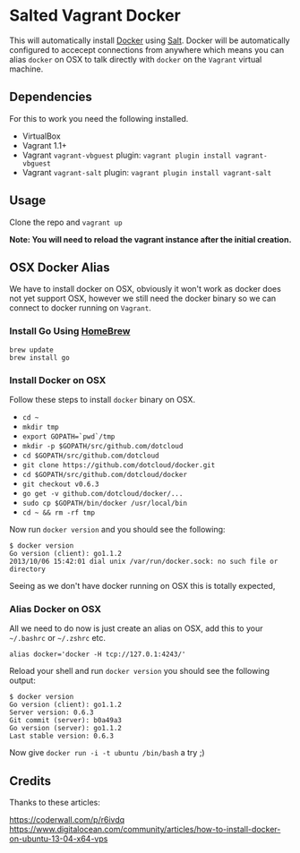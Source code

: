 # Salted Vagrant Docker

This will automatically install [Docker](http://docker.io) using [Salt](http://saltstack.com/).
Docker will be automatically configured to accecept connections from anywhere which means
you can alias ``docker`` on OSX to talk directly with ``docker`` on the ``Vagrant`` virtual machine.

## Dependencies

For this to work you need the following installed.

* VirtualBox
* Vagrant 1.1+
* Vagrant ``vagrant-vbguest`` plugin: ``vagrant plugin install vagrant-vbguest``
* Vagrant ``vagrant-salt`` plugin: ``vagrant plugin install vagrant-salt``

## Usage

Clone the repo and ``vagrant up``

**Note: You will need to reload the vagrant instance after the initial creation.**

## OSX Docker Alias

We have to install docker on OSX, obviously it won't work as docker does not yet support OSX, however we
still need the docker binary so we can connect to docker running on ``Vagrant``.

### Install Go Using [HomeBrew](http://brew.sh/)

```
brew update
brew install go
```

### Install Docker on OSX

Follow these steps to install ``docker`` binary on OSX.

* ``cd ~``
* ``mkdir tmp``
* ``export GOPATH=`pwd`/tmp``
* ``mkdir -p $GOPATH/src/github.com/dotcloud``
* ``cd $GOPATH/src/github.com/dotcloud``
* ``git clone https://github.com/dotcloud/docker.git``
* ``cd $GOPATH/src/github.com/dotcloud/docker``
* ``git checkout v0.6.3``
* ``go get -v github.com/dotcloud/docker/...``
* ``sudo cp $GOPATH/bin/docker /usr/local/bin``
* ``cd ~ && rm -rf tmp``

Now run ``docker version`` and you should see the following:

```
$ docker version
Go version (client): go1.1.2
2013/10/06 15:42:01 dial unix /var/run/docker.sock: no such file or directory
```

Seeing as we don't have docker running on OSX this is totally expected,

### Alias Docker on OSX

All we need to do now is just create an alias on OSX, add this to your ``~/.bashrc``
or ``~/.zshrc`` etc.

```
alias docker='docker -H tcp://127.0.1:4243/'
```

Reload your shell and run ``docker version`` you should see the following output:

```
$ docker version
Go version (client): go1.1.2
Server version: 0.6.3
Git commit (server): b0a49a3
Go version (server): go1.1.2
Last stable version: 0.6.3
```

Now give ``docker run -i -t ubuntu /bin/bash`` a try ;)

## Credits

Thanks to these articles:

https://coderwall.com/p/r6ivdq
https://www.digitalocean.com/community/articles/how-to-install-docker-on-ubuntu-13-04-x64-vps
